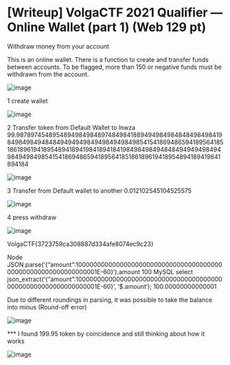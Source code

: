 # [Writeup] VolgaCTF 2021 Qualifier — Online Wallet (part 1) (Web 129 pt) 
Withdraw money from your account

This is an online wallet. There is a function to create and transfer funds between accounts.
To be flagged, more than 150 or negative funds must be withdrawn from the account.

![image](https://user-images.githubusercontent.com/81301788/112891885-dd147680-9102-11eb-8027-04b5b46a1753.png)

1 create wallet

![image](https://user-images.githubusercontent.com/81301788/112892183-341a4b80-9103-11eb-8ab0-ea6b5eb8f0ff.png)


2 Transfer token from Default Wallet to lnwza 99.98789745489548949849848974849841889494984984848498498419849849849484849494949849498494984985415418694865941895641851861896194189548941894198418941841984984984948484949494984949849498498541541869486594189564185186189619418954894189419841894184

![image](https://user-images.githubusercontent.com/81301788/112892008-0208e980-9103-11eb-8d81-f8ada57fe581.png)

3 Transfer from Default wallet to another 0.012102545104525575

![image](https://user-images.githubusercontent.com/81301788/112892284-544a0a80-9103-11eb-86d7-2f33df080311.png)

4 press withdraw

![image](https://user-images.githubusercontent.com/81301788/112892438-82c7e580-9103-11eb-95dc-eb71c2ae5d9e.png)

VolgaCTF{3723759ca308887d334afe8074ec9c23}

Node JSON.parse(‘{“amount”:100000000000000000000000000000000000000000000000000000000000001E-60}’).amount 100 MySQL select json_extract(‘{“amount”:100000000000000000000000000000000000000000000000000000000000001E-60}’, ‘$.amount’); 100.00000000000001

Due to different roundings in parsing, it was possible to take the balance into minus (Round-off error)

![image](https://user-images.githubusercontent.com/81301788/112892534-a0954a80-9103-11eb-8898-0590318b67c8.png)

*** I found 199.95 token by coincidence and still thinking about how it works

![image](https://user-images.githubusercontent.com/81301788/112892763-f538c580-9103-11eb-9ee4-b110f441f9cf.png)


